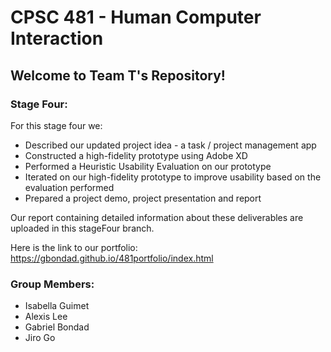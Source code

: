 # CPSC 481 - Human Computer Interaction
## Welcome to Team T's Repository!
### Stage Four:

For this stage four we:
- Described our updated project idea - a task / project management app
- Constructed a high-fidelity prototype using Adobe XD
- Performed a Heuristic Usability Evaluation on our prototype
- Iterated on our high-fidelity prototype to improve usability based on the evaluation performed
- Prepared a project demo, project presentation and report

Our report containing detailed information about these deliverables are uploaded in this stageFour branch.

Here is the link to our portfolio: https://gbondad.github.io/481portfolio/index.html

### Group Members:
- Isabella Guimet
- Alexis Lee
- Gabriel Bondad
- Jiro Go

